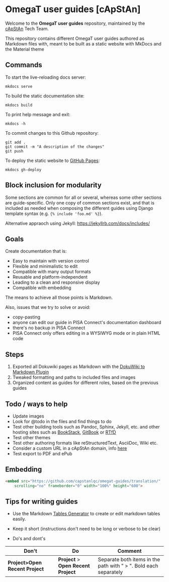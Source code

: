 # OmegaT user guides [cApStAn]

Welcome to the **OmegaT user guides** repository, maintained by the [cApStAn](http://www.capstan.be) Tech Team.

This repository contains different OmegaT user guides authored as Markdown files with, meant to be built as a static website with MkDocs and the Material theme

## Commands

To start the live-reloading docs server:

```
mkdocs serve
``` 

To build the static documentation site:

```
mkdocs build
``` 

To print help message and exit:

```
mkdocs -h
``` 

To commit changes to this Github repository:

```
git add .
git commit -m "A description of the changes"
git push
``` 

To deploy the static website to [GitHub Pages](https://capstanlqc.github.io/omegat-guides/):

```
mkdocs gh-deploy
``` 


## Block inclusion for modularity

Some sections are common for all or several, whereas some other sections are guide-specific. Only one copy of common sections exist, and that is included as needed when composing the different guides using Django template syntax (e.g. `{% include 'foo.md' %}`).

Alternative appraoch using Jekyll: https://jekyllrb.com/docs/includes/

## Goals

Create documentation that is:

+ Easy to maintain with version control
+ Flexible and minimalistic to edit
+ Compatible with many output formats
+ Reusable and platform-independent
+ Leading to a clean and responsive display
+ Compatible with embedding

The means to achieve all those points is Markdown.

Also, issues that we try to solve or avoid: 

- copy-pasting
- anyone can edit our guide in PISA Connect's documentation dashboard
- there's no backup in PISA Connect
- PISA Connect only offers editing in a WYSIWYG mode or in plain HTML code

## Steps

1. Exported all Dokuwiki pages as Markdown with the [DokuWiki to Markdown Plugin](https://www.dokuwiki.org/plugin:dw2markdown)
2. Tweaked formatting and paths to included files and images
3. Organized content as guides for different roles, based on the previous guides

## Todo / ways to help

+ Update images
+ Look for @todo in the files and find things to do
+ Test other building tools such as Pandoc, Sphinx, Jekyll, etc. and other hosting sites such as [BookStack](https://www.bookstackapp.com/), [GitBook](Gitbook) or [RTfD](http://www.readthedocs.org)
+ Test other themes
+ Test other authoring formats like reStructuredText, AsciiDoc, Wiki etc.
+ Consider a custom URL in a cApStAn domain, info [here](https://docs.github.com/en/pages/configuring-a-custom-domain-for-your-github-pages-site)
+ Test export to PDF and ePub

## Embedding

```html
<embed src="https://github.com/capstanlqc/omegat-guides/translation/" 
    scrolling="no" frameborder="0" width="100%" height="600">
``` 

## Tips for writing guides

+ Use the Markdown [Tables Generator](https://www.tablesgenerator.com/markdown_tables) to create or edit markdown tables easily.

+ Keep it short (instructions don't need to be long or verbose to be clear)

+ Do's and dont's

| Don't | Do  | Comment |
|-------|-----|---------|
| **Project>Open Recent Project**    | **Project** > **Open Recent Project** | Separate both items in the path with " > ". Bold each separately     |


